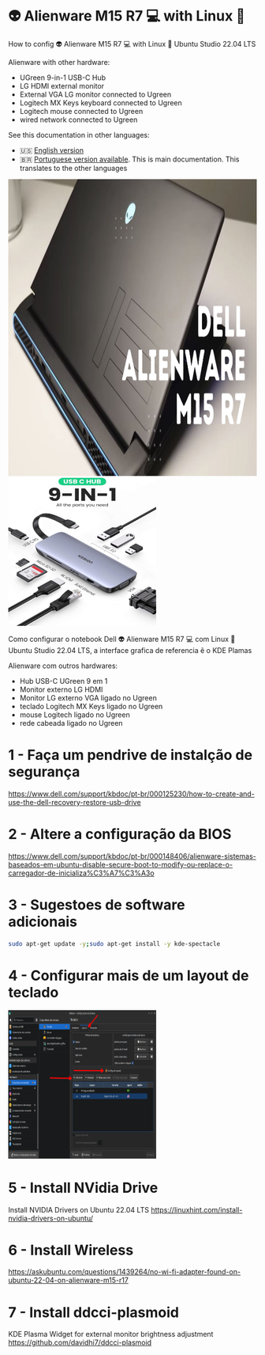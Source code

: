 # :alien: Alienware M15 R7 :computer: with Linux :penguin:
How to config :alien: Alienware M15 R7 :computer: with Linux :penguin: Ubuntu Studio 22.04 LTS 

Alienware with other hardware:
* UGreen 9-in-1 USB-C Hub
* LG HDMI external monitor
* External VGA LG monitor connected to Ugreen
* Logitech MX Keys keyboard connected to Ugreen
* Logitech mouse connected to Ugreen
* wired network connected to Ugreen

See this documentation in other languages:
- :us: [English version](README_en.md)
- :brazil: [Portuguese version available](README.md). This is main documentation. This translates to the other languages

<img src="assets/dell-alienware-m15-r7.jpg" width=600 height=600 alt="Notebook Dell AlienWare M15 R7">

<img src="assets/ugreen_hub_usb-c-9in1.jpg" width=300 height=300 alt="Hub USB-C 9in1">

Como configurar o notebook Dell :alien: Alienware M15 R7 :computer: com Linux :penguin: Ubuntu Studio 22.04 LTS, a interface grafica de referencia ẽ o KDE Plamas

Alienware com outros hardwares:
* Hub USB-C UGreen 9 em 1
* Monitor externo LG HDMI
* Monitor LG externo VGA ligado no Ugreen
* teclado Logitech MX Keys ligado no Ugreen
* mouse Logitech ligado no Ugreen
* rede cabeada ligado no Ugreen


# 1 - Faça um pendrive de instalção de segurança
https://www.dell.com/support/kbdoc/pt-br/000125230/how-to-create-and-use-the-dell-recovery-restore-usb-drive

# 2 - Altere a configuração da BIOS 
https://www.dell.com/support/kbdoc/pt-br/000148406/alienware-sistemas-baseados-em-ubuntu-disable-secure-boot-to-modify-ou-replace-o-carregador-de-inicializa%C3%A7%C3%A3o

# 3 - Sugestoes de software adicionais
```bash
sudo apt-get update -y;sudo apt-get install -y kde-spectacle
```
# 4 - Configurar mais de um layout de teclado 

<img src="assets/teclado.png" width=300 height=300 alt="layout keyboard kde plasma">

# 5 - Install NVidia Drive
Install NVIDIA Drivers on Ubuntu 22.04 LTS
https://linuxhint.com/install-nvidia-drivers-on-ubuntu/

# 6 - Install Wireless
https://askubuntu.com/questions/1439264/no-wi-fi-adapter-found-on-ubuntu-22-04-on-alienware-m15-r17

# 7 - Install ddcci-plasmoid
KDE Plasma Widget for external monitor brightness adjustment
https://github.com/davidhi7/ddcci-plasmoid


